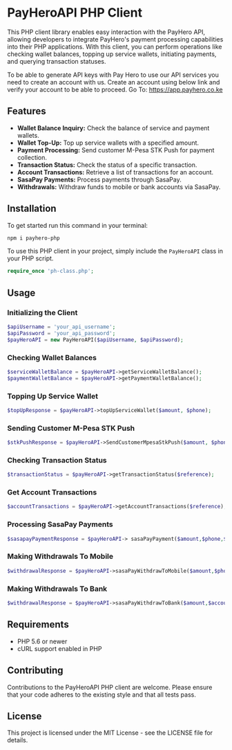 # PayHeroAPI PHP Client

This PHP client library enables easy interaction with the PayHero API, allowing developers to integrate PayHero's payment processing capabilities into their PHP applications. With this client, you can perform operations like checking wallet balances, topping up service wallets, initiating payments, and querying transaction statuses. 

To be able to generate API keys with Pay Hero to use our API services you need to create an account with us. Create an account using below link and verify your account to be able to proceed. Go To: https://app.payhero.co.ke

## Features

- **Wallet Balance Inquiry:** Check the balance of service and payment wallets.
- **Wallet Top-Up:** Top up service wallets with a specified amount.
- **Payment Processing:** Send customer M-Pesa STK Push for payment collection.
- **Transaction Status:** Check the status of a specific transaction.
- **Account Transactions:** Retrieve a list of transactions for an account.
- **SasaPay Payments:** Process payments through SasaPay.
- **Withdrawals:** Withdraw funds to mobile or bank accounts via SasaPay.

## Installation
To get started run this command in your terminal:
```markdown
npm i payhero-php
```

To use this PHP client in your project, simply include the `PayHeroAPI` class in your PHP script.

```php
require_once 'ph-class.php';
```

## Usage

### Initializing the Client

```php
$apiUsername = 'your_api_username';
$apiPassword = 'your_api_password';
$payHeroAPI = new PayHeroAPI($apiUsername, $apiPassword);
```

### Checking Wallet Balances

```php
$serviceWalletBalance = $payHeroAPI->getServiceWalletBalance();
$paymentWalletBalance = $payHeroAPI->getPaymentWalletBalance();
```

### Topping Up Service Wallet

```php
$topUpResponse = $payHeroAPI->topUpServiceWallet($amount, $phone);
```

### Sending Customer M-Pesa STK Push

```php
$stkPushResponse = $payHeroAPI->SendCustomerMpesaStkPush($amount, $phone, $channel_id, $external_reference, $callback_url);
```

### Checking Transaction Status

```php
$transactionStatus = $payHeroAPI->getTransactionStatus($reference);
```

### Get Account Transactions

```php
$accountTransactions = $payHeroAPI->getAccountTransactions($reference);
```

### Processing SasaPay Payments

```php
$sasapayPaymentResponse = $payHeroAPI-> sasaPayPayment($amount,$phone,$network_code,$external_reference,$callback_url);
```

### Making Withdrawals To Mobile

```php
$withdrawalResponse = $payHeroAPI->sasaPayWithdrawToMobile($amount,$phone,$network_code,$external_reference,$callback_url);
```

### Making Withdrawals To Bank

```php  
$withdrawalResponse = $payHeroAPI->sasaPayWithdrawToBank($amount,$account_number,$network_code,$external_reference,$callback_url);
```

## Requirements

- PHP 5.6 or newer
- cURL support enabled in PHP

## Contributing

Contributions to the PayHeroAPI PHP client are welcome. Please ensure that your code adheres to the existing style and that all tests pass.

## License

This project is licensed under the MIT License - see the LICENSE file for details.
```
